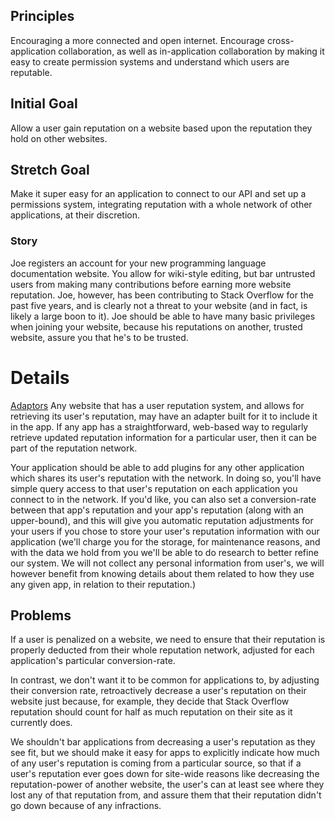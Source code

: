 ## Principles
Encouraging a more connected and open internet. Encourage
cross-application collaboration, as well as in-application collaboration by
making it easy to create permission systems and understand which users are
reputable.

## Initial Goal
Allow a user gain reputation on a website based upon the reputation they
hold on other websites.

## Stretch Goal
Make it super easy for an application to connect to our API and set
up a permissions system, integrating reputation with a whole network of other
applications, at their discretion.

### Story
Joe registers an account for your new programming language documentation
website. You allow for wiki-style editing, but bar untrusted users from making
many contributions before earning more website reputation. Joe, however, has
been contributing to Stack Overflow for the past five years, and is clearly not
a threat to your website (and in fact, is likely a large boon to it). Joe should
be able to have many basic privileges when joining your website, because his
reputations on another, trusted website, assure you that he's to be trusted.

# Details
[Adaptors](../adaptor_based.md)
Any website that has a user reputation system, and allows for retrieving its
user's reputation, may have an adapter built for it to include it in the app. If
any app has a straightforward, web-based way to regularly retrieve updated
reputation information for a particular user, then it can be part of the
reputation network.

Your application should be able to add plugins for any other application which
shares its user's reputation with the network. In doing so, you'll have simple
query access to that user's reputation on each application you connect to in the
network. If you'd like, you can also set a conversion-rate between that app's
reputation and your app's reputation (along with an upper-bound), and this will
give you automatic reputation adjustments for your users if you chose to store
your user's reputation information with our application (we'll charge you for
the storage, for maintenance reasons, and with the data we hold from you we'll
be able to do research to better refine our system. We will not collect any
personal information from user's, we will however benefit from knowing details
about them related to how they use any given app, in relation to their
reputation.)


## Problems

If a user is penalized on a website, we need to ensure that their reputation is
properly deducted from their whole reputation network, adjusted for each
application's particular conversion-rate.

In contrast, we don't want it to be common for applications to, by adjusting
their conversion rate, retroactively decrease a user's reputation on their
website just because, for example, they decide that Stack Overflow reputation
should count for half as much reputation on their site as it currently does.

We shouldn't bar applications from decreasing a user's reputation as they see
fit, but we should make it easy for apps to explicitly indicate how much of any
user's reputation is coming from a particular source, so that if a user's
reputation ever goes down for site-wide reasons like decreasing the
reputation-power of another website, the user's can at least see where they lost
any of that reputation from, and assure them that their reputation didn't go
down because of any infractions.
